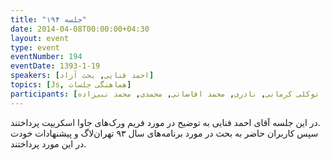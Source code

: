 ```yaml
---
title: "جلسه ۱۹۴"
date: 2014-04-08T00:00:00+04:30
layout: event
type: event
eventNumber: 194
eventDate: 1393-1-19
speakers: [احمد فنایی, بحث آزاد]
topics: [Js, هماهنگی جلسات]
participants: [بهنام توکلی کرمانی, رسول پوردلان, عبدالرضا رمضانی, سجاد بهاروند, سعید رسولی, نیما بهمرام, علی حفاظتی, احمد فنایی, محمدحسین خیرخواه‌زاده, حمید پاک‌نهاد, محمدحسین صفری, محسن فرهادی, محمد جعفری, فاطمه تراشی کاشانی, سمانه شاه‌محمدی, سمیرا رادمنش‌فر, حامد جلیلیانی, سید حمید مهدوی, حمیدرضا قوامی, مرتضی جوان, امیر بالغی, کیوان هدایتی, سعید واشقانی فراهانی, محمد رابری, پژمان کریمی, مریم لاهیجانی, رها فرخی, سینا عبدی, سهیل اخوت, رضا شالباف‌زاده, نیما نوروزی, بهروز حسین‌بیگی, رضا حسین‌زاده, حمیدرضا سلیمانی, سید مجید عظیمی, دانیال, احسان احمدی, بهنام لطفی, مصطفی مظفری, ابوالفضل حمیدی, سعید علیجانی, علی دایی, بهداد عابدی, مهدی خوشنودی, علی رستمی, پیام صادری, ادوین بابومیان, زهرا توکلی کرمانی, نادری, محمد افاضاتی, محمدی, محمد نبی‌زاده]
---
```

در این جلسه آقای احمد فنایی به توضیح در مورد فریم ورک‌های جاوا اسکریپت پرداختند.  
سپس کاربران حاضر به بحث در مورد برنامه‌های سال ۹۳ تهران‌لاگ و پیشنهادات خودت در این مورد پرداختند.